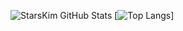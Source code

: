 ![StarsKim GitHub Stats](https://github-readme-stats.vercel.app/api?username=starskim&show_icons=true)
[![Top Langs](https://github-readme-stats.vercel.app/api/top-langs/?username=anuraghazra)]
